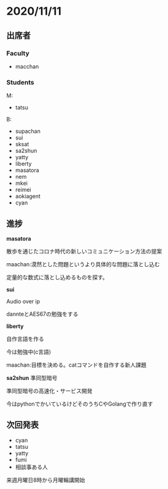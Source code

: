# 2020/11/11
## 出席者
### Faculty
- macchan

### Students
M:

- tatsu

B:

- supachan
- sui
- sksat
- sa2shun
- yatty
- liberty
- masatora
- nem
- mkei
- reimei
- aokiagent
- cyan

## 進捗

**masatora**

散歩を通じたコロナ時代の新しいコミュニケーション方法の提案

maachan:漠然とした問題というより具体的な問題に落とし込む

定量的な数式に落とし込めるものを探す。

**sui**

Audio over ip

dannteとAES67の勉強をする


**liberty**

自作言語を作る

今は勉強中(c言語)

maachan:目標を決める。catコマンドを自作する新人課題

**sa2shun**
準同型暗号

準同型暗号の高速化・サービス開発

今はpythonでかいているけどそのうちCやGolangで作り直す



## 次回発表
- cyan
- tatsu
- yatty
- fumi
- 相談事ある人


来週月曜日8時から月曜輪講開始
